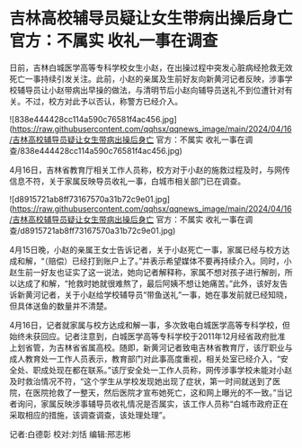 # 吉林高校辅导员疑让女生带病出操后身亡 官方：不属实 收礼一事在调查

日前，吉林白城医学高等专科学校女生小赵，在出操过程中突发心脏病经抢救无效死亡一事持续引发关注。此前，小赵的亲属及生前好友向新黄河记者反映，涉事学校辅导员让小赵带病出早操的做法，与清明节后小赵向辅导员送礼不到位遭针对有关。不过，校方对此予以否认，称警方已经介入。

![838e444428cc114a590c76581f4ac456.jpg](https://raw.githubusercontent.com/qqhsx/qqnews_image/main/2024/04/16/吉林高校辅导员疑让女生带病出操后身亡 官方：不属实 收礼一事在调查/838e444428cc114a590c76581f4ac456.jpg)

4月16日，吉林省教育厅相关工作人员称，校方对于小赵的施救过程及时，与网传信息不符，关于家属反映导员收礼一事，白城市相关部门已在调查。

![d8915721ab8ff73167570a31b72c9e01.jpg](https://raw.githubusercontent.com/qqhsx/qqnews_image/main/2024/04/16/吉林高校辅导员疑让女生带病出操后身亡 官方：不属实 收礼一事在调查/d8915721ab8ff73167570a31b72c9e01.jpg)

4月15日晚，小赵的亲属王女士告诉记者，关于小赵死亡一事，家属已经与校方达成和解，“（赔偿）已经打到账户上了。”并表示希望媒体不要再持续介入。同时，小赵生前一好友也证实了这一说法，她向记者解释称，家属不想对孩子进行解剖，所以达成了和解，“抢救时她就很难熬了，最后阿姨不想让她痛苦。”此外，该好友告诉新黄河记者，关于小赵给学校辅导员“带鱼送礼”一事，她在事发前就已经知晓，但具体送鱼的数量并不清楚。

4月16日，记者就家属与校方达成和解一事，多次致电白城医学高等专科学校，但始终未获回应。记者注意到，白城医学高等专科学校于2011年12月经省政府批准上划省管，为吉林省省属高校。随即，新黄河记者致电吉林省教育厅，该厅职业与成人教育处一工作人员表示，教育部门对此事高度重视，相关处室已经介入，“安全处、职成处现在都在联系。”该厅安全处一工作人员称，网传涉事学校未能对小赵及时救治情况不符，“这个学生从学校发现她出现了症状，第一时间就送到了医院，在医院抢救了一整天，然后医院才宣布她死亡，这和网上曝光的不一致。”当记者询问，家属反映涉事辅导员收礼情况是否属实，该工作人员称“白城市政府正在采取相应的措施，该调查调查，该处理处理”。

记者:白德彰 校对:刘恬 编辑:邢志彬

